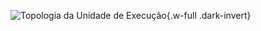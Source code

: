 ![Topologia da Unidade de Execução](/images/reference/components/module_alu.drawio.svg){.w-full .dark-invert}
